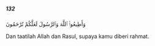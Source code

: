 ##### 132

<span class="ayah">وَأَطِيعُوا۟ ٱللَّهَ وَٱلرَّسُولَ لَعَلَّكُمْ تُرْحَمُونَ</span>

<span class="ayah_translation">Dan taatilah Allah dan Rasul, supaya kamu diberi rahmat.</span>
